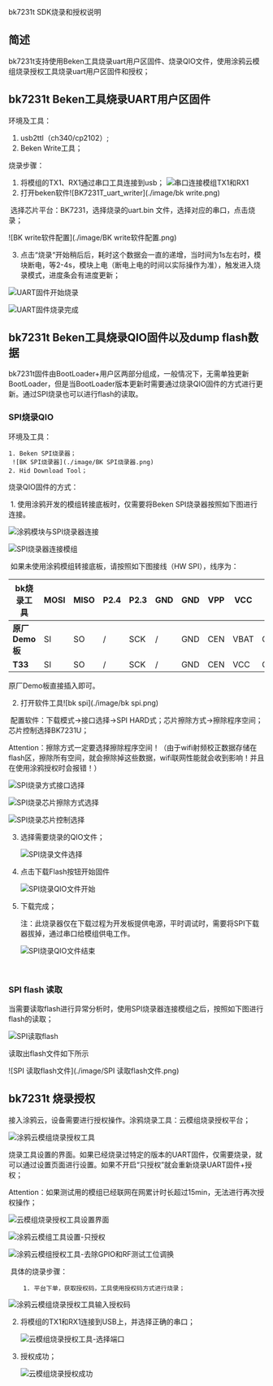 bk7231t SDK烧录和授权说明

## 简述

bk7231t支持使用Beken工具烧录uart用户区固件、烧录QIO文件，使用涂鸦云模组烧录授权工具烧录uart用户区固件和授权；

## bk7231t Beken工具烧录UART用户区固件

环境及工具：

1. usb2ttl（ch340/cp2102）;
2. Beken Write工具；

烧录步骤：

 1. 将模组的TX1、RX1通过串口工具连接到usb；
    ![串口连接模组TX1和RX1](./image/串口连接模组TX1和RX1.png)
  2. 打开beken软件![BK7231T_uart_writer](./image/bk write.png)

​       选择芯片平台：BK7231，选择烧录的uart.bin 文件，选择对应的串口，点击烧录；

![BK write软件配置](./image/BK write软件配置.png)

3. 点击“烧录“开始稍后后，耗时这个数据会一直的递增，当时间为1s左右时，模块断电，等2-4s，模块上电（断电上电的时间以实际操作为准），触发进入烧录模式，进度条会有进度更新；

![UART固件开始烧录](./image/UART固件开始烧录.png)

![UART固件烧录完成](./image/UART固件烧录完成.png)

## bk7231t Beken工具烧录QIO固件以及dump flash数据

bk7231t固件由BootLoader+用户区两部分组成，一般情况下，无需单独更新BootLoader，但是当BootLoader版本更新时需要通过烧录QIO固件的方式进行更新。通过SPI烧录也可以进行flash的读取。

### SPI烧录QIO

环境及工具：

 	1. Beken SPI烧录器；
     ![BK SPI烧录器](./image/BK SPI烧录器.png)
 	2. Hid Download Tool；

烧录QIO固件的方式：

​      1. 使用涂鸦开发的模组转接底板时，仅需要将Beken SPI烧录器按照如下图进行连接。

![涂鸦模块与SPI烧录器连接](./image/涂鸦模块与SPI烧录器连接.png)

![SPI烧录器连接模组](./image/SPI烧录器连接模组.png)



​			如果未使用涂鸦模组转接底板，请按照如下图接线（HW SPI），线序为：

| **bk烧录工具** | MOSI | MISO | P2.4 | P2.3 | GND  | GND  | VPP  | VCC  | CS   | WP   |
| -------------- | ---- | ---- | ---- | ---- | ---- | ---- | ---- | ---- | ---- | ---- |
| **原厂Demo板** | SI   | SO   | /    | SCK  | /    | GND  | CEN  | VBAT | CSN  | /    |
| **T33**        | SI   | SO   | /    | SCK  | /    | GND  | CEN  | VCC  | CS   | /    |

原厂Demo板直接插入即可。

2. 打开软件工具![bk spi](./image/bk spi.png)

​       配置软件：下载模式->接口选择->SPI HARD式；芯片擦除方式->擦除程序空间；芯片控制选择BK7231U；

​		Attention：擦除方式一定要选择擦除程序空间！（由于wifi射频校正数据存储在flash区，擦除所有空间，就会擦除掉这些数据，wifi联网性能就会收到影响！并且在使用涂鸦授权时会报错！）

![SPI烧录方式接口选择](./image/SPI烧录方式接口选择.png)

![SPI烧录芯片擦除方式选择](./image/SPI烧录芯片擦除方式选择.png)

![SPI烧录芯片控制选择](./image/SPI烧录芯片控制选择.png)

 3. 选择需要烧录的QIO文件；

     ![SPI烧录文件选择](./image/SPI烧录文件选择.png)

 4. 点击下载Flash按钮开始固件

    ![SPI烧录QIO文件开始](./image/SPI烧录QIO文件开始.png)

 5. 下载完成；

    注：此烧录器仅在下载过程为开发板提供电源，平时调试时，需要将SPI下载器拔掉，通过串口给模组供电工作。
    
    ![SPI烧录QIO文件结束](./image/SPI烧录QIO文件结束.png)

​        

### SPI flash 读取

​	当需要读取flash进行异常分析时，使用SPI烧录器连接模组之后，按照如下图进行flash的读取；

![SPI读取flash](./image/SPI读取flash.png)

   读取出flash文件如下所示

![SPI 读取flash文件](./image/SPI 读取flash文件.png)

## bk7231t 烧录授权

​	接入涂鸦云，设备需要进行授权操作。涂鸦烧录工具：云模组烧录授权平台；

![涂鸦云模组烧录授权工具](./image/涂鸦云模组烧录授权工具.png)

​	烧录工具设置的界面。如果已经烧录过特定的版本的UART固件，仅需要烧录，就可以通过设置页面进行设置。如果不开启“只授权”就会重新烧录UART固件+授权；

Attention：如果测试用的模组已经联网在网累计时长超过15min，无法进行再次授权操作；

![云模组烧录授权工具设置界面](./image/云模组烧录授权工具设置界面.PNG)

![涂鸦云模组工具设置-只授权](./image/涂鸦云模组工具设置-只授权.png)

![涂鸦云模组授权工具-去除GPIO和RF测试工位调换](./image/涂鸦云模组授权工具-去除GPIO和RF测试工位调换.png)



​	具体的烧录步骤：

  		1. 平台下单，获取授权码，工具使用授权码方式进行烧录；
         

![涂鸦云模组烧录授权工具输入授权码](./image/涂鸦云模组烧录授权工具输入授权码.png)

   2. 将模组的TX1和RX1连接到USB上，并选择正确的串口；

       ![云模组烧录授权工具-选择端口](./image/云模组烧录授权工具-选择端口.png)

 3. 授权成功；

    ![云模组烧录授权成功](./image/云模组烧录授权成功.png)

